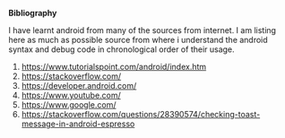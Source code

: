 **Bibliography**

I have learnt android from many of the sources from internet. I am listing here as much as possible source from where i understand the android syntax and debug code in 
chronological order of their usage.

1. https://www.tutorialspoint.com/android/index.htm
2. https://stackoverflow.com/
3. https://developer.android.com/
4. https://www.youtube.com/
5. https://www.google.com/
6. https://stackoverflow.com/questions/28390574/checking-toast-message-in-android-espresso
